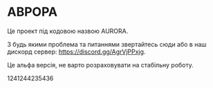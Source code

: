 # АВРОРА 
Це проект під кодовою назвою AURORA.

З будь якими проблема та питаннями звертайтесь сюди або в наш дискорд сервер: https://discord.gg/AgrVjPPxjg.

Це альфа версія, не варто розраховувати на стабільну роботу.



1241244235436